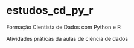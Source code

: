 # estudos_cd_py_r
Formação Cientista de Dados com Python e R

Atividades práticas da aulas de ciência de dados
